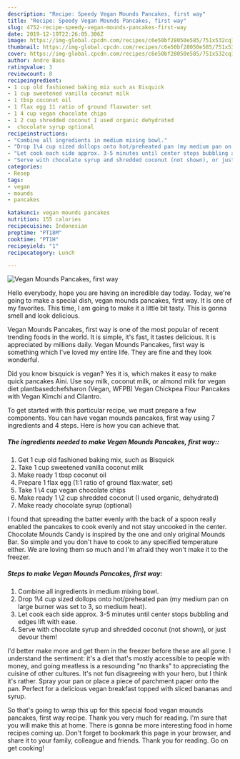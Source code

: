 ```yaml
---
description: "Recipe: Speedy Vegan Mounds Pancakes, first way"
title: "Recipe: Speedy Vegan Mounds Pancakes, first way"
slug: 4752-recipe-speedy-vegan-mounds-pancakes-first-way
date: 2019-12-19T22:26:05.306Z
image: https://img-global.cpcdn.com/recipes/c6e50bf28050e585/751x532cq70/vegan-mounds-pancakes-first-way-recipe-main-photo.jpg
thumbnail: https://img-global.cpcdn.com/recipes/c6e50bf28050e585/751x532cq70/vegan-mounds-pancakes-first-way-recipe-main-photo.jpg
cover: https://img-global.cpcdn.com/recipes/c6e50bf28050e585/751x532cq70/vegan-mounds-pancakes-first-way-recipe-main-photo.jpg
author: Andre Bass
ratingvalue: 3
reviewcount: 8
recipeingredient:
- 1 cup old fashioned baking mix such as Bisquick
- 1 cup sweetened vanilla coconut milk
- 1 tbsp coconut oil
- 1 flax egg 11 ratio of ground flaxwater set
- 1 4 cup vegan chocolate chips
- 1 2 cup shredded coconut I used organic dehydrated
-  chocolate syrup optional
recipeinstructions:
- "Combine all ingredients in medium mixing bowl."
- "Drop 1\4 cup sized dollops onto hot/preheated pan (my medium pan on large burner was set to 3, so medium heat)."
- "Let cook each side approx. 3-5 minutes until center stops bubbling and edges lift with ease."
- "Serve with chocolate syrup and shredded coconut (not shown), or just devour them!"
categories:
- Resep
tags:
- vegan
- mounds
- pancakes

katakunci: vegan mounds pancakes
nutrition: 155 calories
recipecuisine: Indonesian
preptime: "PT18M"
cooktime: "PT1H"
recipeyield: "1"
recipecategory: Lunch

---
```



![Vegan Mounds Pancakes, first way](https://img-global.cpcdn.com/recipes/c6e50bf28050e585/751x532cq70/vegan-mounds-pancakes-first-way-recipe-main-photo.jpg)

Hello everybody, hope you are having an incredible day today. Today, we're going to make a special dish, vegan mounds pancakes, first way. It is one of my favorites. This time, I am going to make it a little bit tasty. This is gonna smell and look delicious.

Vegan Mounds Pancakes, first way is one of the most popular of recent trending foods in the world. It is simple, it's fast, it tastes delicious. It is appreciated by millions daily. Vegan Mounds Pancakes, first way is something which I've loved my entire life. They are fine and they look wonderful.

Did you know bisquick is vegan? Yes it is, which makes it easy to make quick pancakes Aini. Use soy milk, coconut milk, or almond milk for vegan diet plantbasedchefsharon (Vegan, WFPB) Vegan Chickpea Flour Pancakes with Vegan Kimchi and Cilantro.


To get started with this particular recipe, we must prepare a few components. You can have vegan mounds pancakes, first way using 7 ingredients and 4 steps. Here is how you can achieve that.

##### The ingredients needed to make Vegan Mounds Pancakes, first way::

1. Get 1 cup old fashioned baking mix, such as Bisquick
1. Take 1 cup sweetened vanilla coconut milk
1. Make ready 1 tbsp coconut oil
1. Prepare 1 flax egg (1:1 ratio of ground flax:water, set)
1. Take 1 \4 cup vegan chocolate chips
1. Make ready 1 \2 cup shredded coconut (I used organic, dehydrated)
1. Make ready  chocolate syrup (optional)


I found that spreading the batter evenly with the back of a spoon really enabled the pancakes to cook evenly and not stay uncooked in the center. Chocolate Mounds Candy is inspired by the one and only original Mounds Bar. So simple and you don&#39;t have to cook to any specified temperature either. We are loving them so much and I&#39;m afraid they won&#39;t make it to the freezer. 

##### Steps to make Vegan Mounds Pancakes, first way:

1. Combine all ingredients in medium mixing bowl.
1. Drop 1\4 cup sized dollops onto hot/preheated pan (my medium pan on large burner was set to 3, so medium heat).
1. Let cook each side approx. 3-5 minutes until center stops bubbling and edges lift with ease.
1. Serve with chocolate syrup and shredded coconut (not shown), or just devour them!


I&#39;d better make more and get them in the freezer before these are all gone. I understand the sentiment: it&#39;s a diet that&#39;s mostly accessible to people with money, and going meatless is a resounding &#34;no thanks&#34; to appreciating the cuisine of other cultures. It&#39;s not fun disagreeing with your hero, but I think it&#39;s rather. Spray your pan or place a piece of parchment paper onto the pan. Perfect for a delicious vegan breakfast topped with sliced bananas and syrup. 

So that's going to wrap this up for this special food vegan mounds pancakes, first way recipe. Thank you very much for reading. I'm sure that you will make this at home. There is gonna be more interesting food in home recipes coming up. Don't forget to bookmark this page in your browser, and share it to your family, colleague and friends. Thank you for reading. Go on get cooking!
